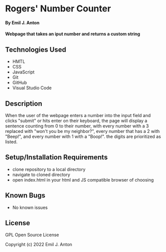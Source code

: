 # Rogers' Number Counter

#### By Emil J. Anton

#### Webpage that takes an iput number and returns a custom string

## Technologies Used

* HMTL
* CSS
* JavaScript
* Git
* GitHub
* Visual Studio Code

## Description

When the user of the webpage enters a number into the input field and clicks "submit" or hits enter on their keyboard, the page will display a sentence counting from 0 to their number, with every number with a 3 replaced with "won't you be my neighbor?", every number that has a 2 with "Beep!", and every number with 1 with a "Boop!". the digits are prioritized as listed.

## Setup/Installation Requirements

* clone repository to a local directory
* navigate to cloned directory
* open index.html in your html and JS compatible browser of choosing

## Known Bugs

* No known issues

## License

GPL Open Source License

Copyright (c) 2022 Emil J. Anton